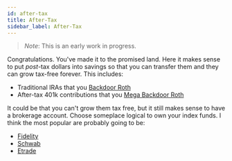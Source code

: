 ```yaml
---
id: after-tax 
title: After-Tax
sidebar_label: After-Tax
---
```

> *Note*:  This is an early work in progress.

Congratulations.  You've made it to the promised land.  Here it makes sense to put *post*-tax dollars into savings so that you can transfer them and they can grow tax-free forever.  This includes:

* Traditional IRAs that you [Backdoor Roth](https://www.investopedia.com/terms/b/backdoor-roth-ira.asp)
* After-tax 401k contributions that you [Mega Backdoor Roth](https://www.nerdwallet.com/article/investing/mega-backdoor-roths-work)

It could be that you can't grow them tax free, but it still makes sense to have a brokerage account.  Choose someplace logical to own your index funds.  I think the most popular are probably going to be:

* [Fidelity](https://www.fidelity.com)
* [Schwab](https://www.schwab.com)
* [Etrade](https://www.etrade.com)


